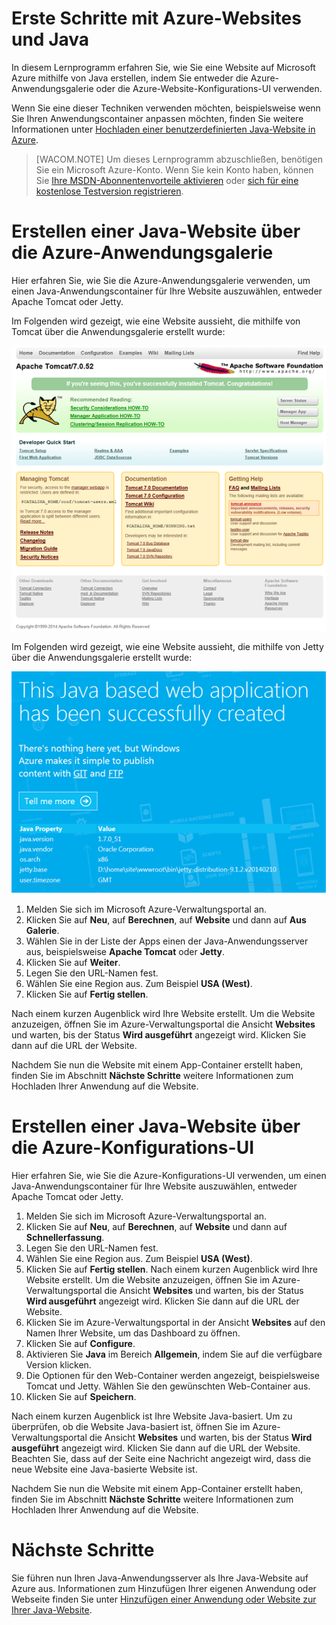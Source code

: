 <properties linkid="develop-java-tutorials-web-site-get-started" urlDisplayName="Get started with Azure" pageTitle="Get started with Microsoft Azure Web Sites using Java" metaKeywords="" description="This tutorial shows you how to deploy a Java web site to Microsoft Azure." metaCanonical="" services="web-sites" documentationCenter="Java" title="Get started with Azure and Java" videoId="" scriptId="" authors="waltpo" solutions="" manager="keboyd" editor="mollybos" />

Erste Schritte mit Azure-Websites und Java
==========================================

In diesem Lernprogramm erfahren Sie, wie Sie eine Website auf Microsoft Azure mithilfe von Java erstellen, indem Sie entweder die Azure-Anwendungsgalerie oder die Azure-Website-Konfigurations-UI verwenden.

Wenn Sie eine dieser Techniken verwenden möchten, beispielsweise wenn Sie Ihren Anwendungscontainer anpassen möchten, finden Sie weitere Informationen unter [Hochladen einer benutzerdefinierten Java-Website in Azure](../web-sites-java-custom-upload).

> [WACOM.NOTE] Um dieses Lernprogramm abzuschließen, benötigen Sie ein Microsoft Azure-Konto. Wenn Sie kein Konto haben, können Sie [Ihre MSDN-Abonnentenvorteile aktivieren](/en-us/pricing/member-offers/msdn-benefits-details/?WT.mc_id=A261C142F) oder [sich für eine kostenlose Testversion registrieren](/en-us/pricing/free-trial/?WT.mc_id=A261C142F).

Erstellen einer Java-Website über die Azure-Anwendungsgalerie
=============================================================

Hier erfahren Sie, wie Sie die Azure-Anwendungsgalerie verwenden, um einen Java-Anwendungscontainer für Ihre Website auszuwählen, entweder Apache Tomcat oder Jetty.

Im Folgenden wird gezeigt, wie eine Website aussieht, die mithilfe von Tomcat über die Anwendungsgalerie erstellt wurde:

![Website mit Apache Tomcat](./media/web-sites-java-get-started/tomcat.png)

Im Folgenden wird gezeigt, wie eine Website aussieht, die mithilfe von Jetty über die Anwendungsgalerie erstellt wurde:

![Website mit Jetty](./media/web-sites-java-get-started/jetty.png)

1.  Melden Sie sich im Microsoft Azure-Verwaltungsportal an.
2.  Klicken Sie auf **Neu**, auf **Berechnen**, auf **Website** und dann auf **Aus Galerie**.
3.  Wählen Sie in der Liste der Apps einen der Java-Anwendungsserver aus, beispielsweise **Apache Tomcat** oder **Jetty**.
4.  Klicken Sie auf **Weiter**.
5.  Legen Sie den URL-Namen fest.
6.  Wählen Sie eine Region aus. Zum Beispiel **USA (West)**.
7.  Klicken Sie auf **Fertig stellen**.

Nach einem kurzen Augenblick wird Ihre Website erstellt. Um die Website anzuzeigen, öffnen Sie im Azure-Verwaltungsportal die Ansicht **Websites** und warten, bis der Status **Wird ausgeführt** angezeigt wird. Klicken Sie dann auf die URL der Website.

Nachdem Sie nun die Website mit einem App-Container erstellt haben, finden Sie im Abschnitt **Nächste Schritte** weitere Informationen zum Hochladen Ihrer Anwendung auf die Website.

Erstellen einer Java-Website über die Azure-Konfigurations-UI
=============================================================

Hier erfahren Sie, wie Sie die Azure-Konfigurations-UI verwenden, um einen Java-Anwendungscontainer für Ihre Website auszuwählen, entweder Apache Tomcat oder Jetty.

1.  Melden Sie sich im Microsoft Azure-Verwaltungsportal an.
2.  Klicken Sie auf **Neu**, auf **Berechnen**, auf **Website** und dann auf **Schnellerfassung**.
3.  Legen Sie den URL-Namen fest.
4.  Wählen Sie eine Region aus. Zum Beispiel **USA (West)**.
5.  Klicken Sie auf **Fertig stellen**. Nach einem kurzen Augenblick wird Ihre Website erstellt. Um die Website anzuzeigen, öffnen Sie im Azure-Verwaltungsportal die Ansicht **Websites** und warten, bis der Status **Wird ausgeführt** angezeigt wird. Klicken Sie dann auf die URL der Website.
6.  Klicken Sie im Azure-Verwaltungsportal in der Ansicht **Websites** auf den Namen Ihrer Website, um das Dashboard zu öffnen.
7.  Klicken Sie auf **Configure**.
8.  Aktivieren Sie **Java** im Bereich **Allgemein**, indem Sie auf die verfügbare Version klicken.
9.  Die Optionen für den Web-Container werden angezeigt, beispielsweise Tomcat und Jetty. Wählen Sie den gewünschten Web-Container aus.
10. Klicken Sie auf **Speichern**.

Nach einem kurzen Augenblick ist Ihre Website Java-basiert. Um zu überprüfen, ob die Website Java-basiert ist, öffnen Sie im Azure-Verwaltungsportal die Ansicht **Websites** und warten, bis der Status **Wird ausgeführt** angezeigt wird. Klicken Sie dann auf die URL der Website. Beachten Sie, dass auf der Seite eine Nachricht angezeigt wird, dass die neue Website eine Java-basierte Website ist.

Nachdem Sie nun die Website mit einem App-Container erstellt haben, finden Sie im Abschnitt **Nächste Schritte** weitere Informationen zum Hochladen Ihrer Anwendung auf die Website.

Nächste Schritte
================

Sie führen nun Ihren Java-Anwendungsserver als Ihre Java-Website auf Azure aus. Informationen zum Hinzufügen Ihrer eigenen Anwendung oder Webseite finden Sie unter [Hinzufügen einer Anwendung oder Website zur Ihrer Java-Website](../web-sites-java-add-app).


